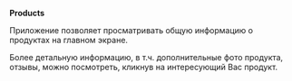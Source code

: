 **Products**

Приложение позволяет просматривать общую информацию о продуктах на главном экране.

Более детальную информацию, в т.ч. дополнительные фото продукта, отзывы, можно посмотреть, кликнув на интересующий Вас продукт. 

